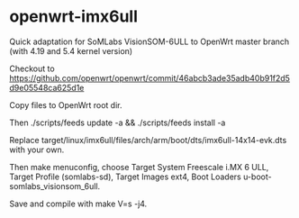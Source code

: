 # openwrt-imx6ull
Quick adaptation for SoMLabs VisionSOM-6ULL to OpenWrt master branch (with 4.19 and 5.4 kernel version)

Checkout to https://github.com/openwrt/openwrt/commit/46abcb3ade35adb40b91f2d5d9e05548ca625d1e

Copy files to OpenWrt root dir.

Then ./scripts/feeds update -a && ./scripts/feeds install -a

Replace target/linux/imx6ull/files/arch/arm/boot/dts/imx6ull-14x14-evk.dts with your own.

Then make menuconfig, choose Target System Freescale i.MX 6 ULL, Target Profile (somlabs-sd), Target Images ext4, Boot Loaders u-boot-somlabs_visionsom_6ull.

Save and compile with make V=s -j4.
